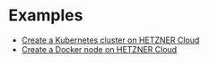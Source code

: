 # Examples

- [Create a Kubernetes cluster on HETZNER Cloud](kubernetes.md)
- [Create a Docker node on HETZNER Cloud](docker.md)